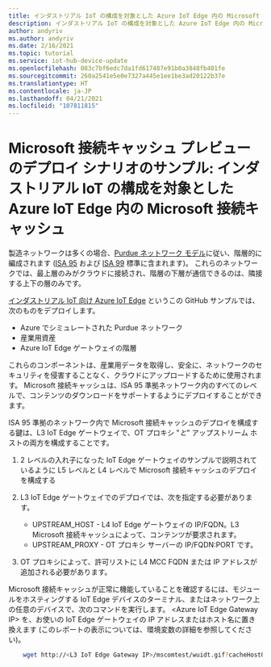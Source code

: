 ```yaml
---
title: インダストリアル IoT の構成を対象とした Azure IoT Edge 内の Microsoft 接続キャッシュ | Microsoft Docs
description: インダストリアル IoT の構成を対象とした Azure IoT Edge 内の Microsoft 接続キャッシュに関するチュートリアル
author: andyriv
ms.author: andyriv
ms.date: 2/16/2021
ms.topic: tutorial
ms.service: iot-hub-device-update
ms.openlocfilehash: 083c7bf6edc7da1fd617487e91b0a3848fb401fe
ms.sourcegitcommit: 260a2541e5e0e7327a445e1ee1be3ad20122b37e
ms.translationtype: HT
ms.contentlocale: ja-JP
ms.lasthandoff: 04/21/2021
ms.locfileid: "107811815"
---
```

# <a name="microsoft-connected-cache-preview-deployment-scenario-sample-microsoft-connected-cache-within-an-azure-iot-edge-for-industrial-iot-configuration"></a>Microsoft 接続キャッシュ プレビューのデプロイ シナリオのサンプル: インダストリアル IoT の構成を対象とした Azure IoT Edge 内の Microsoft 接続キャッシュ

製造ネットワークは多くの場合、[Purdue ネットワーク モデル](https://en.wikipedia.org/wiki/Purdue_Enterprise_Reference_Architecture)に従い、階層的に編成されます ([ISA 95](https://en.wikipedia.org/wiki/ANSI/ISA-95) および [ISA 99](https://www.isa.org/standards-and-publications/isa-standards/isa-standards-committees/isa99) 標準に含まれます)。 これらのネットワークでは、最上層のみがクラウドに接続され、階層の下層が通信できるのは、隣接する上下の層のみです。

[インダストリアル IoT 向け Azure IoT Edge](https://github.com/Azure-Samples/iot-edge-for-iiot) というこの GitHub サンプルでは、次のものをデプロイします。

* Azure でシミュレートされた Purdue ネットワーク
* 産業用資産 
* Azure IoT Edge ゲートウェイの階層
  
これらのコンポーネントは、産業用データを取得し、安全に、ネットワークのセキュリティを侵害することなく、クラウドにアップロードするために使用されます。 Microsoft 接続キャッシュは、ISA 95 準拠ネットワーク内のすべてのレベルで、コンテンツのダウンロードをサポートするようにデプロイすることができます。

ISA 95 準拠のネットワーク内で Microsoft 接続キャッシュのデプロイを構成する鍵は、L3 IoT Edge ゲートウェイで、OT プロキシ "*と*" アップストリーム ホストの両方を構成することです。

1. 2 レベルの入れ子になった IoT Edge ゲートウェイのサンプルで説明されているように L5 レベルと L4 レベルで Microsoft 接続キャッシュのデプロイを構成する 
2. L3 IoT Edge ゲートウェイでのデプロイでは、次を指定する必要があります。
   
   * UPSTREAM_HOST - L4 IoT Edge ゲートウェイの IP/FQDN。L3 Microsoft 接続キャッシュによって、コンテンツが要求されます。
   * UPSTREAM_PROXY - OT プロキシ サーバーの IP/FQDN:PORT です。

3. OT プロキシによって、許可リストに L4 MCC FQDN または IP アドレスが追加される必要があります。

Microsoft 接続キャッシュが正常に機能していることを確認するには、モジュールをホスティングする IoT Edge デバイスのターミナル、またはネットワーク上の任意のデバイスで、次のコマンドを実行します。 \<Azure IoT Edge Gateway IP\> を、お使いの IoT Edge ゲートウェイの IP アドレスまたはホスト名に置き換えます (このレポートの表示については、環境変数の詳細を参照してください)。

```bash
    wget http://<L3 IoT Edge Gateway IP>/mscomtest/wuidt.gif?cacheHostOrigin=au.download.windowsupdate.com
```